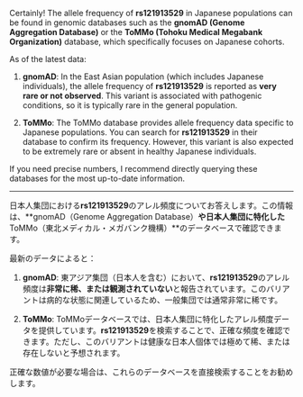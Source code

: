 Certainly! The allele frequency of **rs121913529** in Japanese populations can be found in genomic databases such as the **gnomAD (Genome Aggregation Database)** or the **ToMMo (Tohoku Medical Megabank Organization)** database, which specifically focuses on Japanese cohorts.

As of the latest data:

1. **gnomAD**: In the East Asian population (which includes Japanese individuals), the allele frequency of **rs121913529** is reported as **very rare or not observed**. This variant is associated with pathogenic conditions, so it is typically rare in the general population.

2. **ToMMo**: The ToMMo database provides allele frequency data specific to Japanese populations. You can search for **rs121913529** in their database to confirm its frequency. However, this variant is also expected to be extremely rare or absent in healthy Japanese individuals.

If you need precise numbers, I recommend directly querying these databases for the most up-to-date information.

---

日本人集団における**rs121913529**のアレル頻度についてお答えします。この情報は、**gnomAD（Genome Aggregation Database）**や日本人集団に特化した**ToMMo（東北メディカル・メガバンク機構）**のデータベースで確認できます。

最新のデータによると：

1. **gnomAD**: 東アジア集団（日本人を含む）において、**rs121913529**のアレル頻度は**非常に稀、または観測されていない**と報告されています。このバリアントは病的な状態に関連しているため、一般集団では通常非常に稀です。

2. **ToMMo**: ToMMoデータベースでは、日本人集団に特化したアレル頻度データを提供しています。**rs121913529**を検索することで、正確な頻度を確認できます。ただし、このバリアントは健康な日本人個体では極めて稀、または存在しないと予想されます。

正確な数値が必要な場合は、これらのデータベースを直接検索することをお勧めします。